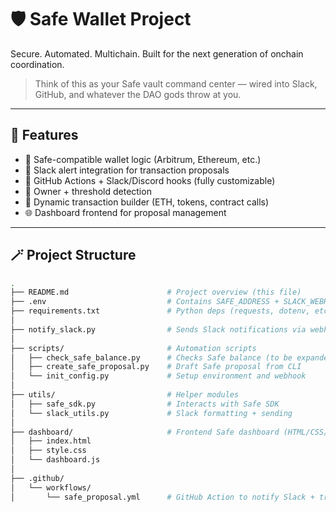 # 🛡️ Safe Wallet Project

Secure. Automated. Multichain. Built for the next generation of onchain coordination.

> Think of this as your Safe vault command center — wired into Slack, GitHub, and whatever the DAO gods throw at you.

---

## 🔧 Features

- 🔐 Safe-compatible wallet logic (Arbitrum, Ethereum, etc.)
- 📡 Slack alert integration for transaction proposals
- 💬 GitHub Actions + Slack/Discord hooks (fully customizable)
- 🧠 Owner + threshold detection
- 🧾 Dynamic transaction builder (ETH, tokens, contract calls)
- 🌐 Dashboard frontend for proposal management

---

## 🪄 Project Structure

```bash
.
├── README.md                      # Project overview (this file)
├── .env                           # Contains SAFE_ADDRESS + SLACK_WEBHOOK
├── requirements.txt               # Python deps (requests, dotenv, etc.)
│
├── notify_slack.py                # Sends Slack notifications via webhook
│
├── scripts/                       # Automation scripts
│   ├── check_safe_balance.py      # Checks Safe balance (to be expanded)
│   ├── create_safe_proposal.py    # Draft Safe proposal from CLI
│   └── init_config.py             # Setup environment and webhook
│
├── utils/                         # Helper modules
│   ├── safe_sdk.py                # Interacts with Safe SDK
│   └── slack_utils.py             # Slack formatting + sending
│
├── dashboard/                     # Frontend Safe dashboard (HTML/CSS/TS)
│   ├── index.html
│   ├── style.css
│   └── dashboard.js
│
├── .github/
│   └── workflows/
│       └── safe_proposal.yml      # GitHub Action to notify Slack + trigger Safe proposals
